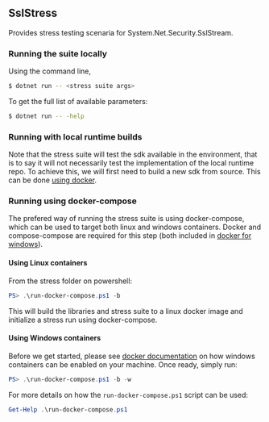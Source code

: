## SslStress

Provides stress testing scenaria for System.Net.Security.SslStream.

### Running the suite locally

Using the command line,

```bash
$ dotnet run -- <stress suite args>
```

To get the full list of available parameters:

```bash
$ dotnet run -- -help
```

### Running with local runtime builds

Note that the stress suite will test the sdk available in the environment,
that is to say it will not necessarily test the implementation of the local runtime repo.
To achieve this, we will first need to build a new sdk from source. This can be done [using docker](https://github.com/dotnet/runtime/blob/master/eng/docker/Readme.md).

### Running using docker-compose

The prefered way of running the stress suite is using docker-compose,
which can be used to target both linux and windows containers.
Docker and compose-compose are required for this step (both included in [docker for windows](https://docs.docker.com/docker-for-windows/)).

#### Using Linux containers

From the stress folder on powershell:

```powershell
PS> .\run-docker-compose.ps1 -b
```

This will build the libraries and stress suite to a linux docker image and initialize a stress run using docker-compose.

#### Using Windows containers

Before we get started, please see 
[docker documentation](https://docs.docker.com/docker-for-windows/#switch-between-windows-and-linux-containers) 
on how windows containers can be enabled on your machine.
Once ready, simply run:

```powershell
PS> .\run-docker-compose.ps1 -b -w
```

For more details on how the `run-docker-compose.ps1` script can be used:

```powershell
Get-Help .\run-docker-compose.ps1
```

